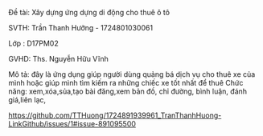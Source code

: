 Đề tài: Xây dựng ứng dựng di động cho thuê ô tô

SVTH: Trần Thanh Hưởng - 1724801030061

Lớp : D17PM02

GVHD: Ths. Nguyễn Hữu Vĩnh


Mô tả: đây là ứng dụng giúp người dùng quảng bá dịch vụ cho thuê xe của mình hoặc giúp mình tìm kiếm ra những chiếc xe tốt nhất để thuê
Chức năng: xem,xóa,sủa,tạo bài đăng,xem bản đồ, chỉ đường, bình luận, đánh giá,liên lạc, 

https://github.com/TTHuong/1724891939961_TranThanhHuong-LinkGithub/issues/1#issue-891095500
